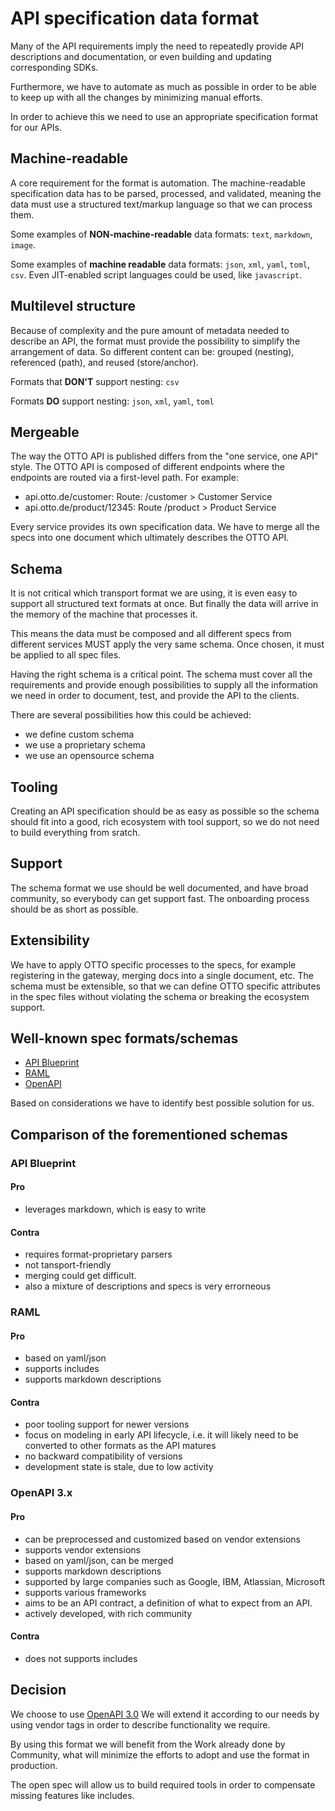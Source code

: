 # API specification data format

Many of the API requirements imply the need to repeatedly provide API descriptions and documentation, or even building and updating corresponding SDKs.

Furthermore, we have to automate as much as possible in order to be able to keep up with all the changes by minimizing manual efforts.

In order to achieve this we need to use an appropriate specification format for our APIs.

## Machine-readable

A core requirement for the format is automation.
The machine-readable specification data has to be parsed, processed, and validated, meaning the data must use a structured text/markup language so that we can process them.

Some examples of **NON-machine-readable** data formats: `text`, `markdown`, `image`.

Some examples of **machine readable** data formats: `json`, `xml`, `yaml`, `toml`, `csv`.
Even JIT-enabled script languages could be used, like `javascript`.

## Multilevel structure

Because of complexity and the pure amount of metadata needed to describe an API, the format must provide the possibility to simplify the arrangement of data.
So different content can be: grouped (nesting), referenced (path), and reused (store/anchor).

Formats that **DON'T** support nesting: `csv`

Formats **DO** support nesting: `json`, `xml`, `yaml`, `toml`

## Mergeable

The way the OTTO API is published differs from the "one service, one API" style.
The OTTO API is composed of different endpoints where the endpoints are routed via a first-level path. For example:

- api.otto.de/customer: Route: /customer > Customer Service
- api.otto.de/product/12345: Route /product > Product Service

Every service provides its own specification data. We have to merge all the specs into one document which ultimately describes the OTTO API.

## Schema

It is not critical which transport format we are using, it is even easy to support all
structured text formats at once. But finally the data will arrive in the memory of the machine that processes it.

This means the data must be composed and all different specs from different services MUST apply the very same schema. Once chosen, it must be applied to all spec files.

Having the right schema is a critical point. The schema must cover all the requirements and provide enough possibilities to supply all the information we need in order to document, test, and provide the API to the clients.

There are several possibilities how this could be achieved:

- we define custom schema
- we use a proprietary schema
- we use an opensource schema

## Tooling

Creating an API specification should be as easy as possible so the schema should fit into a good, rich ecosystem with tool support, so we do not need to build everything from sratch.

## Support

The schema format we use should be well documented, and have broad community, so everybody can get support fast.
The onboarding process should be as short as possible.

## Extensibility

We have to apply OTTO specific processes to the specs, for example registering in the gateway, merging docs into a single document, etc. The schema must be extensible, so that we can define OTTO specific attributes in the spec files without violating the schema or breaking the ecosystem support.

## Well-known spec formats/schemas

- [API Blueprint](https://apiblueprint.org/)
- [RAML](https://raml.org/)
- [OpenAPI](https://www.openapis.org/)

Based on considerations we have to identify best possible solution for us.

## Comparison of the forementioned schemas

### API Blueprint

#### Pro

- leverages markdown, which is easy to write

#### Contra

- requires format-proprietary parsers
- not tansport-friendly
- merging could get difficult.
- also a mixture of descriptions and specs is very errorneous

### RAML

#### Pro

- based on yaml/json
- supports includes
- supports markdown descriptions

#### Contra

- poor tooling support for newer versions
- focus on modeling in early API lifecycle, i.e. it will likely need to be converted to other formats as the API matures
- no backward compatibility of versions
- development state is stale, due to low activity

### OpenAPI 3.x

#### Pro

- can be preprocessed and customized based on vendor extensions
- supports vendor extensions
- based on yaml/json, can be merged
- supports markdown descriptions
- supported by large companies such as Google, IBM, Atlassian, Microsoft
- supports various frameworks
- aims to be an API contract, a definition of what to expect from an API.
- actively developed, with rich community

#### Contra

- does not supports includes

## Decision

We choose to use [OpenAPI 3.0](https://github.com/OAI/OpenAPI-Specification/)
We will extend it according to our needs by using vendor tags in order to describe
functionality we require.

By using this format we will benefit from the Work already done by Community,
what will minimize the efforts to adopt and use the format in production.

The open spec will allow us to build required tools in order to compensate missing
features like includes.
